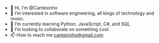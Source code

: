 - 👋 Hi, I’m @Cantexinho
- 👀 I’m interested in software engineering, all kings of technology and music.
- 🌱 I’m currently learning Python, JavaScript, C#, and SQL
- 💞️ I’m looking to collaborate on something cool.
- 📫 How to reach me cantexinho@gmail.com
<!---
Cantexinho/Cantexinho is a ✨ special ✨ repository because its `README.md` (this file) appears on your GitHub profile.
You can click the Preview link to take a look at your changes.
--->
